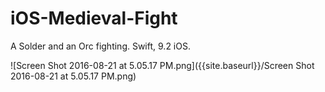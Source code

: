 # iOS-Medieval-Fight
A Solder and an Orc fighting. Swift, 9.2 iOS.

![Screen Shot 2016-08-21 at 5.05.17 PM.png]({{site.baseurl}}/Screen Shot 2016-08-21 at 5.05.17 PM.png)
